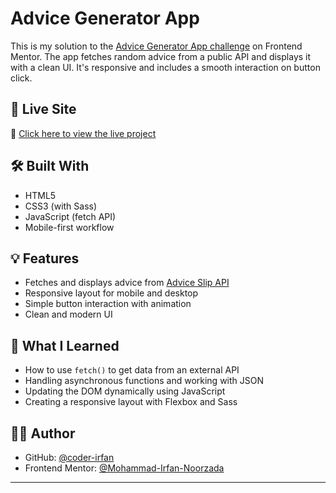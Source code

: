 # Advice Generator App

This is my solution to the [Advice Generator App challenge](https://www.frontendmentor.io/challenges/advice-generator-app-QdUG-13db) on Frontend Mentor. The app fetches random advice from a public API and displays it with a clean UI. It's responsive and includes a smooth interaction on button click.

## 🚀 Live Site

🔗 [Click here to view the live project](https://coder-irfan.github.io/advice-generator-app-main)

## 🛠 Built With

- HTML5
- CSS3 (with Sass)
- JavaScript (fetch API)
- Mobile-first workflow

## 💡 Features

- Fetches and displays advice from [Advice Slip API](https://api.adviceslip.com/)
- Responsive layout for mobile and desktop
- Simple button interaction with animation
- Clean and modern UI

## 🌱 What I Learned

- How to use `fetch()` to get data from an external API
- Handling asynchronous functions and working with JSON
- Updating the DOM dynamically using JavaScript
- Creating a responsive layout with Flexbox and Sass

## 🙋‍♂️ Author

- GitHub: [@coder-irfan](https://github.com/coder-irfan)
- Frontend Mentor: [@Mohammad-Irfan-Noorzada](https://www.frontendmentor.io/profile/Mohammad-Irfan-Noorzada)

---

